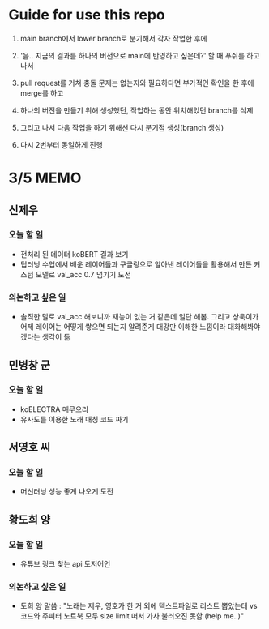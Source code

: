 # Guide for use this repo

1. main branch에서 lower branch로 분기해서 각자 작업한 후에

2. '음.. 지금의 결과를 하나의 버전으로 main에 반영하고 싶은데?' 할 때 푸쉬를 하고 나서

3. pull request를 거쳐 충돌 문제는 없는지와 필요하다면 부가적인 확인을 한 후에 merge를 하고

4. 하나의 버전을 만들기 위해 생성했던, 작업하는 동안 위치해있던 branch를 삭제

5. 그리고 나서 다음 작업을 하기 위해선 다시 분기점 생성(branch 생성)

6. 다시 2번부터 동일하게 진행

# 3/5 MEMO

## 신제우 
### 오늘 할 일
- 전처리 된 데이터 koBERT 결과 보기 
- 딥러닝 수업에서 배운 레이어들과 구글링으로 알아낸 레이어들을 활용해서 만든 커스텀 모델로 val_acc 0.7 넘기기 도전
### 의논하고 싶은 일
- 솔직한 말로 val_acc 해보니까 재능이 없는 거 같은데 일단 해봄. 그리고 상욱이가 어제 레이어는 어떻게 쌓으면 되는지 알려준게 대강만 이해한 느낌이라
대화해봐야겠다는 생각이 듦

## 민병창 군
### 오늘 할 일
- koELECTRA 매무으리
- 유사도를 이용한 노래 매칭 코드 짜기

## 서영호 씨
### 오늘 할 일
- 머신러닝 성능 좋게 나오게 도전

## 황도희 양
### 오늘 할 일
- 유튜브 링크 찾는 api 도저어언
### 의논하고 싶은 일
- 도희 양 말씀 : "노래는 제우, 영호가 한 거 외에 텍스트파일로 리스트 뽑았는데 vs코드와 주피터 노트북 모두 size limit 떠서 가사 불러오진 못함 (help me..)"


